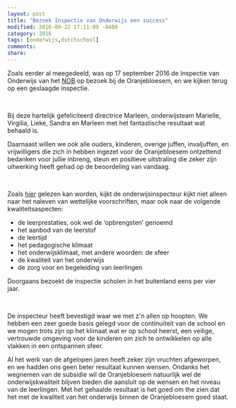 ```yaml
---
layout: post
title: "Bezoek Inspectie van Onderwijs een success"
modified: 2016-09-22 17:11:09 -0400
category: 2016
tags: [onderwijs,dutchschool]
comments: 
share: 
---
```


Zoals eerder al meegedeeld, was op 17 september 2016 de Inspectie van Onderwijs van het [NOB](http://www.stichtingnob.nl/) op bezoek bij de Oranjebloesem, en we kijken terug op een geslaagde inspectie. 

<br/>

Bij deze hartelijk gefeliciteerd directrice Marleen, onderwijsteam Marielle, Virgilia, Lieke, Sandra en Marleen met het fantastische resultaat wat behaald is.

Daarnaast willen we ook alle ouders, kinderen, overige juffen, invaljuffen, en vrijwilligers die zich in hebben ingezet voor de Oranjebloesem ontzettend bedanken voor jullie inbreng, steun en positieve uitstraling die zeker zijn uitwerking heeft gehad op de beoordeling van vandaag.

<br/>

Zoals [hier](http://www.stichtingnob.nl/ouders/onderwijs-en-diplomas/onderwijsinspectie.aspx) gelezen kan worden, kijkt de onderwijsinspecteur kijkt niet alleen naar het naleven van wettelijke voorschriften, maar ook naar de volgende kwaliteitsaspecten:

* de leerprestaties, ook wel de ‘opbrengsten’ genoemd
* het aanbod van de leerstof
* de leertijd
* het pedagogische klimaat
* het onderwijsklimaat, met andere woorden: de sfeer
* de kwaliteit van het onderwijs
* de zorg voor en begeleiding van leerlingen

Doorgaans bezoekt de inspectie scholen in het buitenland eens per vier jaar. 

<br/>

De inspecteur heeft bevestigd waar we met z'n allen op hoopten. We hebben een zeer goede basis gelegd voor de continuïteit van de school en we mogen trots zijn op het klimaat wat er op school heerst, een veilige, vertrouwde omgeving voor de kinderen om zich te ontwikkelen op alle vlakken in een ontspannen sfeer.

Al het werk van de afgelopen jaren heeft zeker zijn vruchten afgeworpen, en we hadden ons geen beter resultaat kunnen wensen. Ondanks het wegnemen van de subsidie wil de Oranjebloesem natuurlijk wel de onderwijskwaliteit blijven bieden die aansluit op de wensen en het niveau van de leerlingen. Met het gehaalde resultaat is het goed om the zien dat het met de kwaliteit van het onderwijs binnen de Oranjebloesem goed staat.



